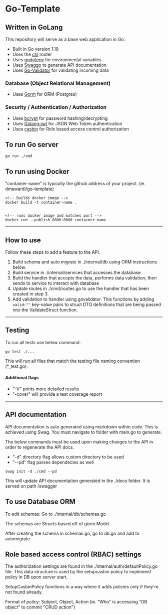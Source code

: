 # Go-Template

## Written in GoLang

This repository will serve as a base web application in Go.

- Built in Go version 1.19
- Uses the [chi](https://github.com/go-chi/chi/v5) router
- Uses [godotenv](https://github.com/joho/godotenv) for environmental variables
- Uses [Swaggo](https://github.com/swaggo/swag) to generate API documentation
- Uses [Go-Validator](https://github.com/asaskevich/govalidator) for validating incoming data

### Database (Object Relational Management)

- Uses [Gorm](https://gorm.io) for ORM (Postgres)

### Security / Authentication / Authorization

- Uses [bcrypt](https://golang.org/x/crypto) for password hashing/decrypting
- Uses [Golang-jwt](https://github.com/golang-jwt/jwt) for JSON Web Token authentication
- Uses [casbin](https://github.com/casbin/casbin/v2) for Role based access control authorization

## To run Go server

```
go run ./cmd
```

## To run using Docker

"container-name" is typically the github address of your project. (ie. dmawardi/go-template)

```
<!-- Builds docker image -->
docker build -t container-name .


<!-- runs docker image and matches port -->
docker run --publish 8080:8080 container-name
```

---

## How to use

Follow these steps to add a feature to the API.

1. Build schema and auto migrate in ./internal/db using ORM instructions below.
2. Build service in ./internal/services that accesses the database
3. Build the handler that accepts the data, performs data validation, then sends to service to interact with database
4. Update routes in ./cmd/routes.go to use the handler that has been created in step 3.
5. Add validation to handler using govalidator. This functions by adding `valid:""` key-value pairs to struct DTO definitions that are being passed into the ValidateStruct function.

---

## Testing

To run all tests use below command.

```
go test ./...
```

This will run all files that match the testing file naming convention (\*\_test.go).

#### Additional flags

- "-V" prints more detailed results
- "-cover" will provide a test coverage report

---

## API documentation

API documentation is auto generated using markdown within code. This is achieved using Swag.
You must navigate to folder with main.go to generate.

The below commands must be used upon making changes to the API in order to regenerate the API docs.

- "-d" directory flag allows custom directory to be used
- "--pd" flag parses dependecies as well

```
swag init -d ./cmd --pd
```

This will update API documentation generated in the ./docs folder. It is served on path /swagger

## To use Database ORM

To edit schemas: Go to ./internal/db/schemas.go

The schemas are Structs based off of gorm.Model.

After creating the schema in schemas.go, go to db.go and add to automigrate.

## Role based access control (RBAC) settings

The authorization settings are found in the ./internal/auth/defaultPolicy.go file.
This data structure is used by the setupcasbin policy to implement policy in DB upon server start.

SetupCasbinPolicy functions in a way where it adds policies only if they're not found already.

Format of policy: Subject, Object, Action (ie. "Who" is accessing "DB object" to commit "CRUD action")
